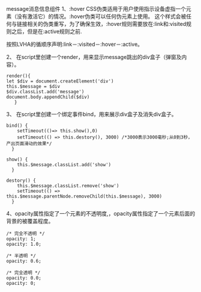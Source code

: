 message消息信息组件
1、:hover CSS伪类适用于用户使用指示设备虚指一个元素（没有激活它）的情况。:hover伪类可以任何伪元素上使用。
这个样式会被任何与链接相关的伪类重写，为了确保生效，:hover规则需要放在:link和:visited规则之后，但是在:active规则之前.

按照LVHA的循顺序声明:link－:visited－:hover－:active。

2、 在script里创建一个render，用来显示message跳出的div盒子（弹窗及内容）。
```
render(){
let $div = document.createElement('div')
this.$message = $div
$div.classList.add('message')
document.body.appendChild($div)
   }
```


3、 在script里创建一个绑定事件bind，用来展示div盒子及消失div盒子。
```
bind() {
    setTimeout(()=> this.show(),0)
    setTimeout(() => this.destory(), 3000) /*3000表示3000毫秒;从0到3秒，产出页面滑动的效果*/
  }

show() {
    this.$message.classList.add('show')
  }

destory() {
    this.$message.classList.remove('show')
    setTimeout(() => this.$message.parentNode.removeChild(this.$message), 3000)
  }
```

4、opacity属性指定了一个元素的不透明度,，opacity属性指定了一个元素后面的背景的被覆盖程度。
```
/* 完全不透明 */
opacity: 1;
opacity: 1.0;

/* 半透明 */
opacity: 0.6;

/* 完全透明 */
opacity: 0.0;
opacity: 0;
```
